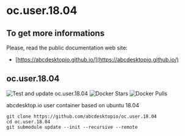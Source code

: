 # oc.user.18.04

## To get more informations

Please, read the public documentation web site:
* [https://abcdesktopio.github.io/](https://abcdesktopio.github.io/)

## oc.user.18.04

![Test and update oc.user.18.04](https://github.com/abcdesktopio/oc.user.18.04/workflows/Test%20and%20update%20oc.user.18.04/badge.svg)
![Docker Stars](https://img.shields.io/docker/stars/abcdesktopio/oc.user.18.04.svg) 
![Docker Pulls](https://img.shields.io/docker/pulls/abcdesktopio/oc.user.18.04.svg)

abcdesktop.io user container based on ubuntu 18.04

```
git clone https://github.com/abcdesktopio/oc.user.18.04
cd oc.user.18.04
git submodule update --init --recursive --remote
```
